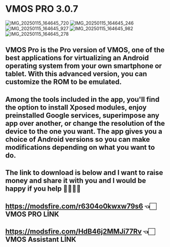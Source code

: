 # VMOS PRO 3.0.7
![IMG_20250115_164645_720](https://github.com/user-attachments/assets/02151c05-c92e-4e19-b7a0-bb2610b7cebc)
![IMG_20250115_164645_246](https://github.com/user-attachments/assets/f7ff2eb4-2f39-4b4a-98d7-4eb0272b2950)
![IMG_20250115_164645_927](https://github.com/user-attachments/assets/3d14ba21-9ae4-40c9-b829-bc08aa918c4c)
![IMG_20250115_164645_982](https://github.com/user-attachments/assets/54459673-df7d-4a7b-80e0-37f474c7b8d5)
![IMG_20250115_164645_278](https://github.com/user-attachments/assets/1a9140e1-39f6-4b20-b1e0-1fd188135086)

VMOS Pro is the Pro version of VMOS, one of the best applications for virtualizing an Android operating system from your own smartphone or tablet. With this advanced version, you can customize the ROM to be emulated.
-----------------------------------------
Among the tools included in the app, you'll find the option to install Xposed modules, enjoy preinstalled Google services, superimpose any app over another, or change the resolution of the device to the one you want. The app gives you a choice of Android versions so you can make modifications depending on what you want to do.
-----------------------------------------
The link to download is below and I want to raise money and share it with you and I would be happy if you help 🫸🏻🫷🏻
-------------------------------
https://modsfire.com/r6304o0kwxw79s6 👈🏻 VMOS PRO  LİNK
---------------
https://modsfire.com/HdB46j2MMJi77Rv 👈🏻 VMOS Assistant LİNK
--------------------
